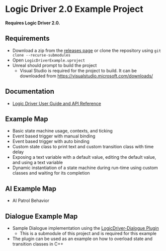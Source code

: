 # Logic Driver 2.0 Example Project

**Requires Logic Driver 2.0.**

## Requirements
- Download a zip from the [releases page](https://github.com/Recursoft/LogicDriver-Example/releases) or clone the repository using `git clone --recurse-submodules`
- Open `LogicDriverExample.uproject`
- Unreal should prompt to build the project
    - Visual Studio is required for the project to build. It can be downloaded from https://visualstudio.microsoft.com/downloads/

## Documentation
- [Logic Driver User Guide and API Reference](https://logicdriver.recursoft.net/docs/)

## Example Map
- Basic state machine usage, contexts, and ticking
- Event based trigger with manual binding
- Event based trigger with auto binding
- Custom state class to print text and custom transition class with time delay
- Exposing a text variable with a default value, editing the default value, and using a text variable
- Dynamic instantiation of a state machine during run-time using custom classes and waiting for its completion

## AI Example Map
- AI Patrol Behavior

## Dialogue Example Map
- Sample Dialogue implementation using the [LogicDriver-Dialogue Plugin](https://github.com/Recursoft/LogicDriver-Dialogue)
    - This is a submodule of this project and is required for this example
- The plugin can be used as an example on how to overload state and transition classes in C++